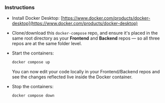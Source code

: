 ### Instructions

- Install Docker Desktop: [https://www.docker.com/products/docker-desktop](https://www.docker.com/products/docker-desktop)
- Clone/download this `docker-compose` repo, and ensure it's placed in the same root directory as your **Frontend** and **Backend** repos — so all three repos are at the same folder level.
- Start the containers:
  ```bash
  docker compose up
  ```
  You can now edit your code locally in your Frontend/Backend repos and see the changes reflected live inside the Docker container.

- Stop the containers:
  ```bash
  docker compose down
  ```
